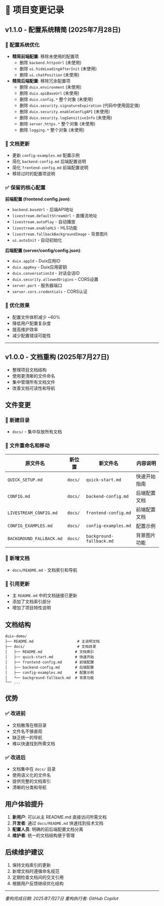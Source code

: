 # 📝 项目变更记录

## v1.1.0 - 配置系统精简 (2025年7月28日)

### 🔧 配置系统优化
- **精简前端配置**: 移除未使用的配置项
  - 删除 `backend.httpsUrl` (未使用)
  - 删除 `ui.hideLoadingAfterInit` (未使用) 
  - 删除 `ui.chatPosition` (未使用)
- **精简后端配置**: 移除冗余配置项
  - 删除 `duix.environment` (未使用)
  - 删除 `duix.apiBaseUrl` (未使用)
  - 删除 `duix.config.*` 整个对象 (未使用)
  - 删除 `duix.security.signatureExpiration` (代码中使用固定值)
  - 删除 `duix.security.enableConfigAPI` (未使用)
  - 删除 `duix.security.logSensitiveInfo` (未使用)
  - 删除 `server.https.*` 整个对象 (未使用)
  - 删除 `logging.*` 整个对象 (未使用)

### 📄 文档更新
- 更新 `config-examples.md` 配置示例
- 简化 `backend-config.md` 后端配置说明
- 简化 `frontend-config.md` 前端配置说明
- 移除过时的配置项说明

### ✅ 保留的核心配置
**前端配置 (frontend.config.json)**:
- `backend.baseUrl` - 后端API地址
- `livestream.defaultStreamUrl` - 直播流地址
- `livestream.autoPlay` - 自动播放
- `livestream.enableHLS` - HLS功能
- `livestream.fallbackBackgroundImage` - 背景图片
- `ui.autoInit` - 自动初始化

**后端配置 (server/config/config.json)**:
- `duix.appId` - Duix应用ID
- `duix.appKey` - Duix应用密钥
- `duix.conversationId` - 对话会话ID
- `duix.security.allowedOrigins` - CORS设置
- `server.port` - 服务器端口
- `server.cors.credentials` - CORS认证

### 🎯 优化效果
- 配置文件体积减少 ~60%
- 降低用户配置复杂度
- 提高维护效率
- 减少配置错误可能性

---

## v1.0.0 - 文档重构 (2025年7月27日)
- 整理项目文档结构
- 使用更清晰的文件命名
- 集中管理所有文档文件
- 改善文档可读性和导航

## 文件变更

### 📁 新建目录
- `docs/` - 集中存放所有文档

### 📄 文件重命名和移动

| 原文件名 | 新位置 | 新文件名 | 内容说明 |
|---------|-------|---------|----------|
| `QUICK_SETUP.md` | `docs/` | `quick-start.md` | 快速开始指南 |
| `CONFIG.md` | `docs/` | `backend-config.md` | 后端配置文档 |
| `LIVESTREAM_CONFIG.md` | `docs/` | `frontend-config.md` | 前端配置文档 |
| `CONFIG_EXAMPLES.md` | `docs/` | `config-examples.md` | 配置示例 |
| `BACKGROUND_FALLBACK.md` | `docs/` | `background-fallback.md` | 背景图片功能 |

### 📝 新增文档
- `docs/README.md` - 文档索引和导航

### 🔗 引用更新
- 主 `README.md` 中的文档链接已更新
- 添加了文档索引部分
- 增加了项目特性说明

## 文档结构

```
duix-demo/
├── README.md                    # 主说明文档
├── docs/                        # 文档目录
│   ├── README.md               # 文档索引
│   ├── quick-start.md          # 快速开始
│   ├── frontend-config.md      # 前端配置
│   ├── backend-config.md       # 后端配置
│   ├── config-examples.md      # 配置示例
│   └── background-fallback.md  # 背景功能
└── ...
```

## 优势

### ✅ 改进前
- 文档散落在根目录
- 文件名不够直观
- 缺乏统一的导航
- 难以快速找到所需文档

### ✅ 改进后
- 文档集中在 `docs/` 目录
- 使用语义化的文件名
- 提供完整的文档索引
- 清晰的分类和导航

## 用户体验提升

1. **新用户**: 可以从主 README.md 直接访问所需文档
2. **开发者**: 通过 `docs/README.md` 快速找到技术文档
3. **配置人员**: 明确的前后端配置文档分离
4. **维护者**: 统一的文档结构便于管理

## 后续维护建议

1. 保持文档索引的更新
2. 新增文档时遵循命名规范
3. 定期检查文档间的交叉引用
4. 根据用户反馈继续优化结构

---
*重构完成日期: 2025年7月27日*
*重构执行者: GitHub Copilot*
